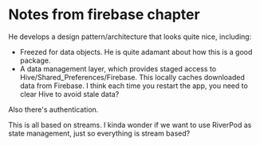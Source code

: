 # Notes from firebase chapter

He develops a design pattern/architecture that looks quite nice, including:

  * Freezed for data objects. He is quite adamant about how this is a good package.
  * A data management layer, which provides staged access to Hive/Shared_Preferences/Firebase. This locally caches downloaded data from Firebase. I think each time you restart the app, you need to clear Hive to avoid stale data?

Also there's authentication. 

This is all based on streams. I kinda wonder if we want to use RiverPod as state management, just so everything is stream based? 

